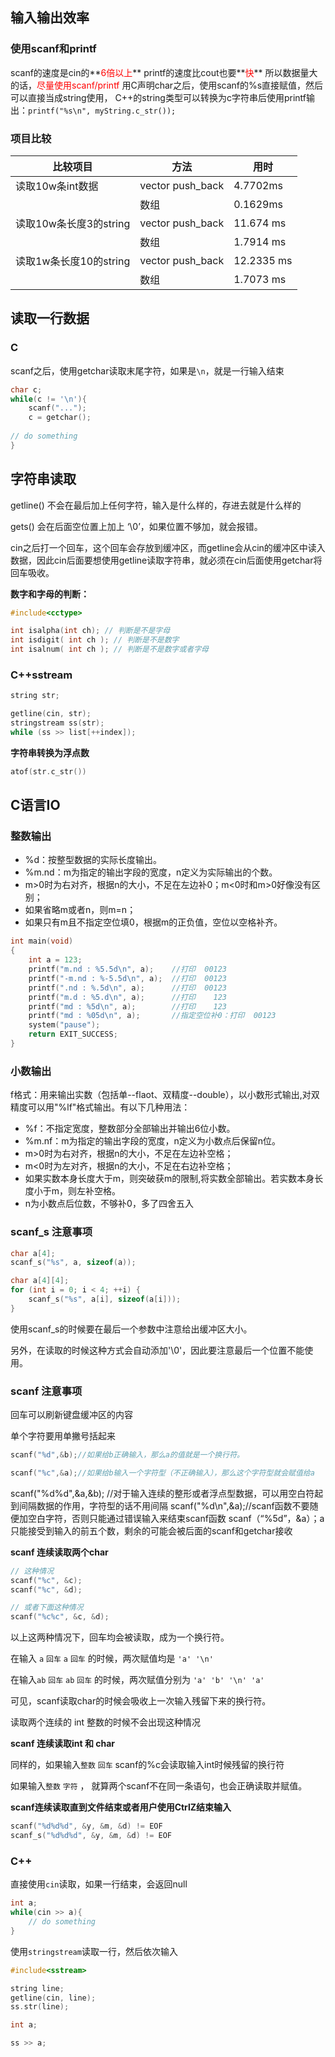 ## 输入输出效率

### 使用scanf和printf

scanf的速度是cin的**<font color="#ff0000">6倍以上</font>**
printf的速度比cout也要**<font color="#ff0000">快</font>**
所以数据量大的话，<font color="#ff0000">尽量使用scanf/printf</font>
用C声明char之后，使用scanf的%s直接赋值，然后可以直接当成string使用，
C++的string类型可以转换为c字符串后使用printf输出：`printf("%s\n", myString.c_str());`

### 项目比较

| 比较项目               | 方法                     | 用时       |
| ---------------------- | ------------------------ | ---------- |
| 读取10w条int数据       | vector<int> push_back    | 4.7702ms   |
|                        | 数组                     | 0.1629ms   |
| 读取10w条长度3的string | vector<string> push_back | 11.674 ms  |
|                        | 数组                     | 1.7914 ms  |
| 读取1w条长度10的string | vector<string> push_back | 12.2335 ms |
|                        | 数组                     | 1.7073 ms  |

## 读取一行数据

### C

scanf之后，使用getchar读取末尾字符，如果是`\n`，就是一行输入结束

```cpp
char c;
while(c != '\n'){
	scanf("...");
	c = getchar();
	
// do something
}
```

## 字符串读取

getline() 不会在最后加上任何字符，输入是什么样的，存进去就是什么样的

gets() 会在后面空位置上加上 ‘\0’，如果位置不够加，就会报错。

cin之后打一个回车，这个回车会存放到缓冲区，而getline会从cin的缓冲区中读入数据，因此cin后面要想使用getline读取字符串，就必须在cin后面使用getchar将回车吸收。

**数字和字母的判断：**

```c++
#include<cctype>

int isalpha(int ch); // 判断是不是字母
int isdigit( int ch ); // 判断是不是数字
int isalnum( int ch ); // 判断是不是数字或者字母
```

### C++sstream

```c
string str;

getline(cin, str);
stringstream ss(str);
while (ss >> list[++index]);


```

**字符串转换为浮点数**

```c
atof(str.c_str())
```

## C语言IO

### 整数输出

- %d：按整型数据的实际长度输出。
- %m.nd：m为指定的输出字段的宽度，n定义为实际输出的个数。
- m>0时为右对齐，根据n的大小，不足在左边补0；m<0时和m>0好像没有区别；
- 如果省略m或者n，则m=n；
- 如果只有m且不指定空位填0，根据m的正负值，空位以空格补齐。

```c++
int main(void)
{
    int a = 123;
    printf("m.nd : %5.5d\n", a);    //打印  00123
    printf("-m.nd : %-5.5d\n", a);  //打印  00123
    printf(".nd : %.5d\n", a);      //打印  00123
    printf("m.d : %5.d\n", a);      //打印    123
    printf("md : %5d\n", a);        //打印    123
    printf("md : %05d\n", a);       //指定空位补0：打印  00123
    system("pause");
    return EXIT_SUCCESS;
}
```


### 小数输出

f格式：用来输出实数（包括单--flaot、双精度--double），以小数形式输出,对双精度可以用"%lf"格式输出。有以下几种用法：

- %f：不指定宽度，整数部分全部输出并输出6位小数。
- %m.nf：m为指定的输出字段的宽度，n定义为小数点后保留n位。
- m>0时为右对齐，根据n的大小，不足在左边补空格；
- m<0时为左对齐，根据n的大小，不足在右边补空格；
- 如果实数本身长度大于m，则突破获m的限制,将实数全部输出。若实数本身长度小于m，则左补空格。
- n为小数点后位数，不够补0，多了四舍五入


### scanf_s 注意事项

```c
char a[4];  
scanf_s("%s", a, sizeof(a));

char a[4][4];  
for (int i = 0; i < 4; ++i) {  
    scanf_s("%s", a[i], sizeof(a[i]));  
}
```

使用scanf_s的时候要在最后一个参数中注意给出缓冲区大小。

另外，在读取的时候这种方式会自动添加'\0'，因此要注意最后一个位置不能使用。


### scanf 注意事项

回车可以刷新键盘缓冲区的内容

单个字符要用单撇号括起来

```c
scanf("%d",&b);//如果给b正确输入，那么a的值就是一个换行符。

scanf("%c",&a);//如果给b输入一个字符型（不正确输入），那么这个字符型就会赋值给a
```

scanf("%d%d",&a,&b);  //对于输入连续的整形或者浮点型数据，可以用空白符起到间隔数据的作用，字符型的话不用间隔
scanf("%d\n",&a);//scanf函数不要随便加空白字符，否则只能通过错误输入来结束scanf函数
scanf（“%5d”，&a）；a只能接受到输入的前五个数，剩余的可能会被后面的scanf和getchar接收

**scanf 连续读取两个char**

```c
// 这种情况
scanf("%c", &c);
scanf("%c", &d);

// 或者下面这种情况
scanf("%c%c", &c, &d);

```

以上这两种情况下，回车均会被读取，成为一个换行符。

在输入 `a` `回车`  `a` `回车`  的时候，两次赋值均是  `'a' '\n'` 

在输入`ab` `回车` `ab` `回车` 的时候，两次赋值分别为 `'a' 'b' '\n' 'a'`

可见，scanf读取char的时候会吸收上一次输入残留下来的换行符。

读取两个连续的 int 整数的时候不会出现这种情况

**scanf 连续读取int 和 char**

同样的，如果输入`整数` `回车` scanf的%c会读取输入int时候残留的换行符

如果输入`整数` `字符` ， 就算两个scanf不在同一条语句，也会正确读取并赋值。

**scanf连续读取直到文件结束或者用户使用CtrlZ结束输入**

```c
scanf("%d%d%d", &y, &m, &d) != EOF
scanf_s("%d%d%d", &y, &m, &d) != EOF
```


### C++

直接使用`cin`读取，如果一行结束，会返回null

```cpp
int a;
while(cin >> a){
	// do something
}
```

使用`stringstream`读取一行，然后依次输入

```cpp
#include<sstream>

string line;
getline(cin, line);
ss.str(line);

int a;

ss >> a;
```

